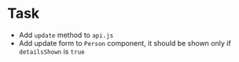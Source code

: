 # Task

- Add `update` method to `api.js`
- Add update form to `Person` component, it should be shown only if `detailsShown` is `true`